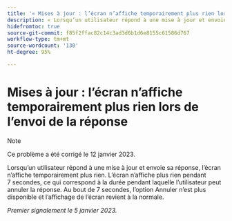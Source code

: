 ```yaml
---
title: '« Mises à jour : l’écran n’affiche temporairement plus rien lors de l’envoi de la réponse »'
description: « Lorsqu’un utilisateur répond à une mise à jour et envoie sa réponse, l’écran n’affiche temporairement plus rien. L’écran n’affiche plus rien pendant 7 secondes, ce qui correspond à la durée pendant laquelle l’utilisateur peut annuler la réponse. Au bout de 7 secondes, l’option Annuler n’est plus disponible et l’affichage de l’écran revient à la normale. »
hidefromtoc: true
source-git-commit: f85f2ffac82c14c3ad3d6b1d6e8155c61586d767
workflow-type: tm+mt
source-wordcount: '130'
ht-degree: 95%

---
```



# Mises à jour : l’écran n’affiche temporairement plus rien lors de l’envoi de la réponse

>[!NOTE]
>
>Ce problème a été corrigé le 12 janvier 2023.

Lorsqu’un utilisateur répond à une mise à jour et envoie sa réponse, l’écran n’affiche temporairement plus rien. L’écran n’affiche plus rien pendant 7 secondes, ce qui correspond à la durée pendant laquelle l’utilisateur peut annuler la réponse. Au bout de 7 secondes, l’option Annuler n’est plus disponible et l’affichage de l’écran revient à la normale.

_Premier signalement le 5 janvier 2023._


